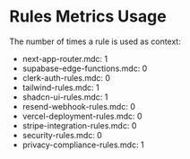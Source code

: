 # Rules Metrics Usage

The number of times a rule is used as context:

- next-app-router.mdc: 1
- supabase-edge-functions.mdc: 0
- clerk-auth-rules.mdc: 0
- tailwind-rules.mdc: 1
- shadcn-ui-rules.mdc: 1
- resend-webhook-rules.mdc: 0
- vercel-deployment-rules.mdc: 0
- stripe-integration-rules.mdc: 0
- security-rules.mdc: 0
- privacy-compliance-rules.mdc: 1
 